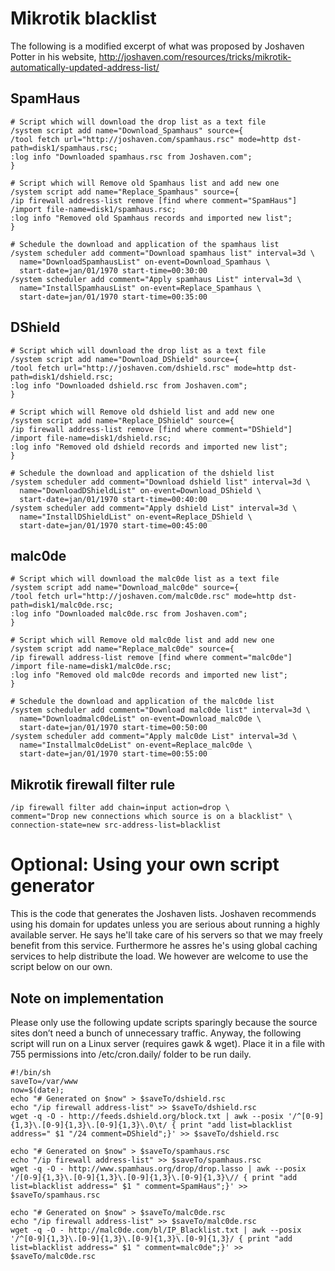 # Mikrotik blacklist

The following is a modified excerpt of what was proposed by Joshaven Potter in his website, http://joshaven.com/resources/tricks/mikrotik-automatically-updated-address-list/

## SpamHaus
``` 
# Script which will download the drop list as a text file
/system script add name="Download_Spamhaus" source={
/tool fetch url="http://joshaven.com/spamhaus.rsc" mode=http dst-path=disk1/spamhaus.rsc;
:log info "Downloaded spamhaus.rsc from Joshaven.com";
}

# Script which will Remove old Spamhaus list and add new one
/system script add name="Replace_Spamhaus" source={
/ip firewall address-list remove [find where comment="SpamHaus"]
/import file-name=disk1/spamhaus.rsc;
:log info "Removed old Spamhaus records and imported new list";
}

# Schedule the download and application of the spamhaus list
/system scheduler add comment="Download spamhaus list" interval=3d \
  name="DownloadSpamhausList" on-event=Download_Spamhaus \
  start-date=jan/01/1970 start-time=00:30:00
/system scheduler add comment="Apply spamhaus List" interval=3d \
  name="InstallSpamhausList" on-event=Replace_Spamhaus \
  start-date=jan/01/1970 start-time=00:35:00
``` 

## DShield
``` 
# Script which will download the drop list as a text file
/system script add name="Download_DShield" source={
/tool fetch url="http://joshaven.com/dshield.rsc" mode=http dst-path=disk1/dshield.rsc;
:log info "Downloaded dshield.rsc from Joshaven.com";
}

# Script which will Remove old dshield list and add new one
/system script add name="Replace_DShield" source={
/ip firewall address-list remove [find where comment="DShield"]
/import file-name=disk1/dshield.rsc;
:log info "Removed old dshield records and imported new list";
}

# Schedule the download and application of the dshield list
/system scheduler add comment="Download dshield list" interval=3d \
  name="DownloadDShieldList" on-event=Download_DShield \
  start-date=jan/01/1970 start-time=00:40:00
/system scheduler add comment="Apply dshield List" interval=3d \
  name="InstallDShieldList" on-event=Replace_DShield \
  start-date=jan/01/1970 start-time=00:45:00
``` 

## malc0de
``` 
# Script which will download the malc0de list as a text file
/system script add name="Download_malc0de" source={
/tool fetch url="http://joshaven.com/malc0de.rsc" mode=http dst-path=disk1/malc0de.rsc;
:log info "Downloaded malc0de.rsc from Joshaven.com";
}

# Script which will Remove old malc0de list and add new one
/system script add name="Replace_malc0de" source={
/ip firewall address-list remove [find where comment="malc0de"]
/import file-name=disk1/malc0de.rsc;
:log info "Removed old malc0de records and imported new list";
}

# Schedule the download and application of the malc0de list
/system scheduler add comment="Download malc0de list" interval=3d \
  name="Downloadmalc0deList" on-event=Download_malc0de \
  start-date=jan/01/1970 start-time=00:50:00
/system scheduler add comment="Apply malc0de List" interval=3d \
  name="Installmalc0deList" on-event=Replace_malc0de \
  start-date=jan/01/1970 start-time=00:55:00
``` 

## Mikrotik firewall filter rule
``` 
/ip firewall filter add chain=input action=drop \
comment="Drop new connections which source is on a blacklist" \
connection-state=new src-address-list=blacklist
```  

# Optional: Using your own script generator
This is the code that generates the Joshaven lists. Joshaven recommends using his domain for updates unless you are serious about running a highly available server. He says he'll take care of his servers so that we may freely benefit from this service. Furthermore he assres he's using global caching services to help distribute the load. We however are welcome to use the script below on our own.

## Note on implementation
Please only use the following update scripts sparingly because the source sites don’t need a bunch of unnecessary traffic. Anyway, the following script will run on a Linux server (requires gawk & wget). Place it in a file with 755 permissions into /etc/cron.daily/ folder to be run daily.

``` 
#!/bin/sh
saveTo=/var/www
now=$(date);
echo "# Generated on $now" > $saveTo/dshield.rsc
echo "/ip firewall address-list" >> $saveTo/dshield.rsc
wget -q -O - http://feeds.dshield.org/block.txt | awk --posix '/^[0-9]{1,3}\.[0-9]{1,3}\.[0-9]{1,3}\.0\t/ { print "add list=blacklist address=" $1 "/24 comment=DShield";}' >> $saveTo/dshield.rsc

echo "# Generated on $now" > $saveTo/spamhaus.rsc
echo "/ip firewall address-list" >> $saveTo/spamhaus.rsc
wget -q -O - http://www.spamhaus.org/drop/drop.lasso | awk --posix '/[0-9]{1,3}\.[0-9]{1,3}\.[0-9]{1,3}\.[0-9]{1,3}\// { print "add list=blacklist address=" $1 " comment=SpamHaus";}' >> $saveTo/spamhaus.rsc

echo "# Generated on $now" > $saveTo/malc0de.rsc
echo "/ip firewall address-list" >> $saveTo/malc0de.rsc
wget -q -O - http://malc0de.com/bl/IP_Blacklist.txt | awk --posix '/^[0-9]{1,3}\.[0-9]{1,3}\.[0-9]{1,3}\.[0-9]{1,3}/ { print "add list=blacklist address=" $1 " comment=malc0de";}' >> $saveTo/malc0de.rsc
```
